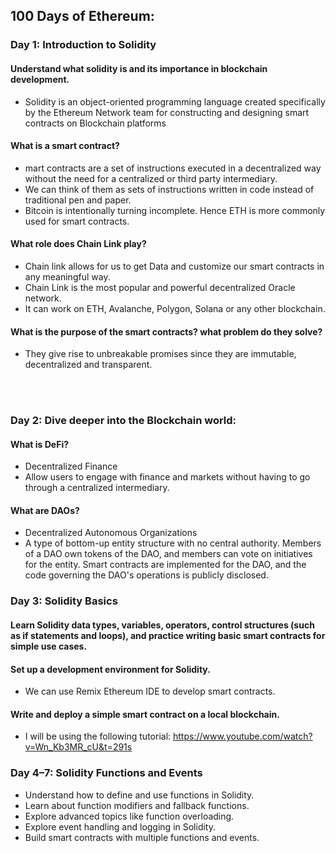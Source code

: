 ## 100 Days of Ethereum:

### Day 1: Introduction to Solidity

#### Understand what solidity is and its importance in blockchain development.

- Solidity is an object-oriented programming language created specifically by the Ethereum Network team for constructing and designing smart contracts on Blockchain platforms

#### What is a smart contract?

- mart contracts are a set of instructions executed in a decentralized way without the need for a centralized or third party intermediary.
- We can think of them as sets of instructions written in code instead of traditional pen and paper.
- Bitcoin is intentionally turning incomplete. Hence ETH is more commonly used for smart contracts.

#### What role does Chain Link play?

- Chain link allows for us to get Data and customize our smart contracts in any meaningful way.
- Chain Link is the most popular and powerful decentralized Oracle network.
- It can work on ETH, Avalanche, Polygon, Solana or any other blockchain.

#### What is the purpose of the smart contracts? what problem do they solve?

- They give rise to unbreakable promises since they are immutable, decentralized and transparent.

<br>
<br>

### Day 2: Dive deeper into the Blockchain world:

#### What is DeFi?

- Decentralized Finance
- Allow users to engage with finance and markets without having to go through a centralized intermediary.

#### What are DAOs?

- Decentralized Autonomous Organizations
- A type of bottom-up entity structure with no central authority. Members of a DAO own tokens of the DAO, and members can vote on initiatives for the entity. Smart contracts are implemented for the DAO, and the code governing the DAO's operations is publicly disclosed.

### Day 3: Solidity Basics

#### Learn Solidity data types, variables, operators, control structures (such as if statements and loops), and practice writing basic smart contracts for simple use cases.

#### Set up a development environment for Solidity.

- We can use Remix Ethereum IDE to develop smart contracts.

#### Write and deploy a simple smart contract on a local blockchain.

- I will be using the following tutorial:
  https://www.youtube.com/watch?v=Wn_Kb3MR_cU&t=291s

### Day 4–7: Solidity Functions and Events

- Understand how to define and use functions in Solidity.
- Learn about function modifiers and fallback functions.
- Explore advanced topics like function overloading.
- Explore event handling and logging in Solidity.
- Build smart contracts with multiple functions and events.
